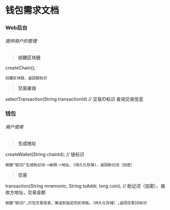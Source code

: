 # **钱包需求文档**

###  Web后台
###### 提供用户的管理

> **创建区块链**

createChain();

	创建区块链，返回链标识
	
> **交易查询**

selectTransaction(String transactionId) // 交易ID标识
	查询交易信息



###  钱包
###### 用户使用
> **生成地址**

createWallet(String chainId); // 链标识

	根据"链ID"生成助记词->秘钥->地址，(持久化存储)，返回助记词（加密）
	
> **交易**

transaction(String mnemonic, String toAddr, long coin); // 助记词（加密），接收方地址，交易金额

	根据"链ID",打包交易信息，推送到指定的区块链。（持久化存储）,返回交易ID标识







